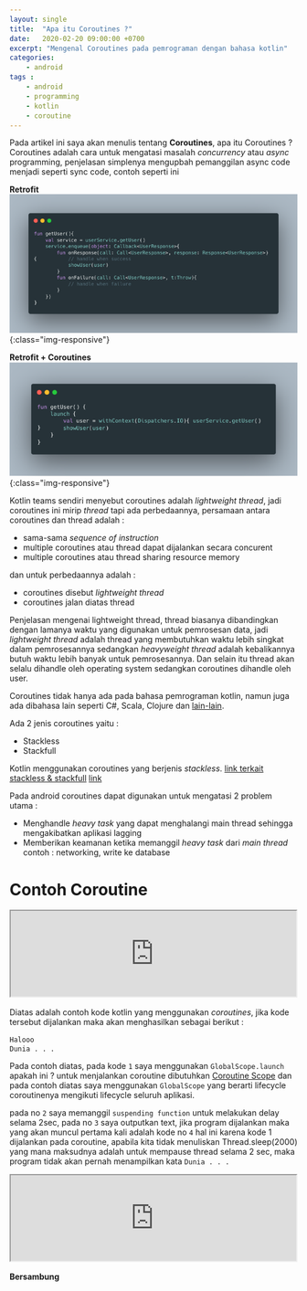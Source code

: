 ```yaml
---
layout: single
title:  "Apa itu Coroutines ?"
date:   2020-02-20 09:00:00 +0700
excerpt: "Mengenal Coroutines pada pemrograman dengan bahasa kotlin"
categories: 
    - android
tags : 
    - android
    - programming
    - kotlin
    - coroutine
---
```


Pada artikel ini saya akan menulis tentang **Coroutines**, apa itu Coroutines ?  Coroutines adalah cara untuk mengatasi masalah *concurrency* atau *async* programming, penjelasan simplenya mengupbah pemanggilan async code menjadi seperti sync code, contoh seperti ini

**Retrofit**
![Retrofit](/assets/images/coroutines/retrofit_async.png){:class="img-responsive"}

**Retrofit + Coroutines**
![Retrofit](/assets/images/coroutines/coroutine_sync.png){:class="img-responsive"}

 Kotlin teams sendiri menyebut coroutines adalah *lightweight thread*, jadi coroutines ini mirip *thread* tapi ada perbedaannya, persamaan antara coroutines dan thread adalah :

- sama-sama *sequence of instruction*
- multiple coroutines atau thread dapat dijalankan secara concurent
- multiple coroutines atau thread sharing resource memory
  
dan untuk perbedaannya adalah :
- coroutines disebut *lightweight thread*
- coroutines jalan diatas thread

Penjelasan mengenai lightweight thread, thread biasanya dibandingkan dengan lamanya waktu yang digunakan untuk pemrosesan data, jadi *lightweight thread* adalah thread yang membutuhkan waktu lebih singkat dalam pemrosesannya sedangkan *heavyweight thread* adalah kebalikannya butuh waktu lebih banyak untuk pemrosesannya. Dan selain itu thread akan selalu dihandle oleh operating system sedangkan coroutines dihandle oleh user.

Coroutines tidak hanya ada pada bahasa pemrograman kotlin, namun juga ada dibahasa lain seperti C#, Scala, Clojure dan [lain-lain](https://en.wikipedia.org/wiki/Coroutine). 

Ada 2 jenis coroutines yaitu :

- Stackless
- Stackfull
  
Kotlin menggunakan coroutines yang berjenis *stackless*. [link terkait stackless & stackfull](https://blog.varunramesh.net/posts/stackless-vs-stackful-coroutines/) [link](https://stackoverflow.com/questions/28977302/how-do-stackless-coroutines-differ-from-stackful-coroutines)

Pada android coroutines dapat digunakan untuk mengatasi 2 problem utama :

- Menghandle *heavy task* yang dapat menghalangi main thread sehingga mengakibatkan aplikasi lagging
- Memberikan keamanan ketika memanggil *heavy task* dari *main thread*  contoh : networking, write ke database

# Contoh Coroutine

<iframe src="https://pl.kotl.in/kzb9kadm-" width="500"></iframe>

Diatas adalah contoh kode kotlin yang menggunakan *coroutines*, jika kode tersebut dijalankan maka akan menghasilkan sebagai berikut :

```
Halooo
Dunia . . .
```

Pada contoh diatas, pada kode `1` saya menggunakan `GlobalScope.launch` apakah ini ? untuk menjalankan coroutine dibutuhkan [Coroutine Scope](https://kotlin.github.io/kotlinx.coroutines/kotlinx-coroutines-core/kotlinx.coroutines/coroutine-scope.html) dan pada contoh diatas saya menggunakan `GlobalScope` yang berarti lifecycle coroutinenya mengikuti lifecycle seluruh aplikasi.

pada no `2` saya memanggil `suspending function` untuk melakukan delay selama 2sec, pada no `3` saya outputkan text, jika program dijalankan maka yang akan muncul pertama kali adalah kode no `4` hal ini karena kode 1 dijalankan pada coroutine, apabila kita tidak menuliskan Thread.sleep(2000) yang mana maksudnya adalah untuk mempause thread selama 2 sec, maka program tidak akan pernah menampilkan kata `Dunia . . .`

<iframe src="https://pl.kotl.in/nkYEw9175" width="500"></iframe>

**Bersambung**